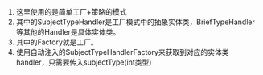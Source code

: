 1. 这里使用的是简单工厂+策略的模式
2. 其中的SubjectTypeHandler是工厂模式中的抽象实体类，BriefTypeHandler等其他的Handler是具体实体类。
3. 其中的Factory就是工厂。
4. 使用自动注入的SubjectTypeHandlerFactory来获取到对应的实体类handler，只需要传入subjectType(int类型)
